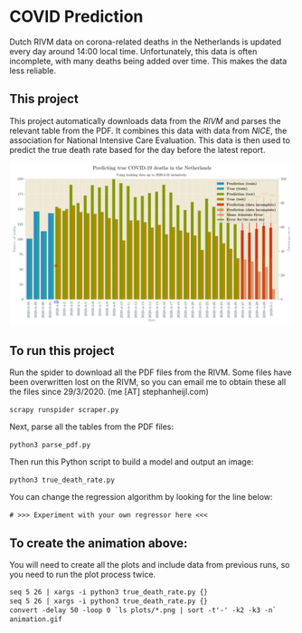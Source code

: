 COVID Prediction
================

Dutch RIVM data on corona-related deaths in the Netherlands is updated every
day around 14:00 local time. Unfortunately, this data is often incomplete,
with many deaths being added over time. This makes the data less reliable.

This project
------------

This project automatically downloads data from the *RIVM* and parses the relevant
table from the PDF. It combines this data with data from *NICE*, the association
for National Intensive Care Evaluation. This data is then used to predict the true
death rate based for the day before the latest report. 

![Animation showing the model's predictions.](animation.gif) 

To run this project
-------------------

Run the spider to download all the PDF files from the RIVM. Some files have 
been overwritten lost on the RIVM, so you can email me to obtain these all 
the files since 29/3/2020. (me [AT] stephanheijl.com)

`scrapy runspider scraper.py`

Next, parse all the tables from the PDF files:

`python3 parse_pdf.py`

Then run this Python script to build a model and output an image:

`python3 true_death_rate.py`

You can change the regression algorithm by looking for the line below:

`# >>> Experiment with your own regressor here <<<`

To create the animation above:
------------------------------
You will need to create all the plots and include data from previous runs,
so you need to run the plot process twice.

```
seq 5 26 | xargs -i python3 true_death_rate.py {}
seq 5 26 | xargs -i python3 true_death_rate.py {}
convert -delay 50 -loop 0 `ls plots/*.png | sort -t'-' -k2 -k3 -n` animation.gif
```

